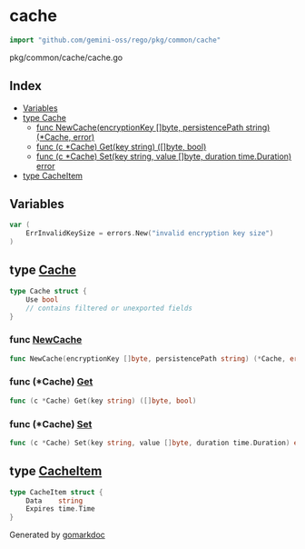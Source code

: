<!-- Code generated by gomarkdoc. DO NOT EDIT -->

# cache

```go
import "github.com/gemini-oss/rego/pkg/common/cache"
```

pkg/common/cache/cache.go

## Index

- [Variables](<#variables>)
- [type Cache](<#Cache>)
  - [func NewCache\(encryptionKey \[\]byte, persistencePath string\) \(\*Cache, error\)](<#NewCache>)
  - [func \(c \*Cache\) Get\(key string\) \(\[\]byte, bool\)](<#Cache.Get>)
  - [func \(c \*Cache\) Set\(key string, value \[\]byte, duration time.Duration\) error](<#Cache.Set>)
- [type CacheItem](<#CacheItem>)


## Variables

<a name="ErrInvalidKeySize"></a>

```go
var (
    ErrInvalidKeySize = errors.New("invalid encryption key size")
)
```

<a name="Cache"></a>
## type [Cache](<https://github.com/gemini-oss/rego/blob/main/pkg/common/cache/cache.go#L21-L27>)



```go
type Cache struct {
    Use bool
    // contains filtered or unexported fields
}
```

<a name="NewCache"></a>
### func [NewCache](<https://github.com/gemini-oss/rego/blob/main/pkg/common/cache/cache.go#L34>)

```go
func NewCache(encryptionKey []byte, persistencePath string) (*Cache, error)
```



<a name="Cache.Get"></a>
### func \(\*Cache\) [Get](<https://github.com/gemini-oss/rego/blob/main/pkg/common/cache/cache.go#L124>)

```go
func (c *Cache) Get(key string) ([]byte, bool)
```



<a name="Cache.Set"></a>
### func \(\*Cache\) [Set](<https://github.com/gemini-oss/rego/blob/main/pkg/common/cache/cache.go#L101>)

```go
func (c *Cache) Set(key string, value []byte, duration time.Duration) error
```



<a name="CacheItem"></a>
## type [CacheItem](<https://github.com/gemini-oss/rego/blob/main/pkg/common/cache/cache.go#L29-L32>)



```go
type CacheItem struct {
    Data    string
    Expires time.Time
}
```

Generated by [gomarkdoc](<https://github.com/princjef/gomarkdoc>)
